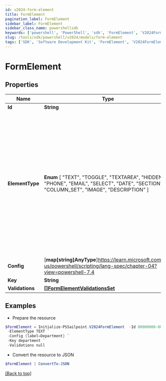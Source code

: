 ```yaml
---
id: v2024-form-element
title: FormElement
pagination_label: FormElement
sidebar_label: FormElement
sidebar_class_name: powershellsdk
keywords: ['powershell', 'PowerShell', 'sdk', 'FormElement', 'V2024FormElement'] 
slug: /tools/sdk/powershell/v2024/models/form-element
tags: ['SDK', 'Software Development Kit', 'FormElement', 'V2024FormElement']
---
```



# FormElement

## Properties

Name | Type | Description | Notes
------------ | ------------- | ------------- | -------------
**Id** | **String** | Form element identifier. | [optional] 
**ElementType** |  **Enum** [  "TEXT",    "TOGGLE",    "TEXTAREA",    "HIDDEN",    "PHONE",    "EMAIL",    "SELECT",    "DATE",    "SECTION",    "COLUMN_SET",    "IMAGE",    "DESCRIPTION" ] | FormElementType value.  TEXT FormElementTypeText TOGGLE FormElementTypeToggle TEXTAREA FormElementTypeTextArea HIDDEN FormElementTypeHidden PHONE FormElementTypePhone EMAIL FormElementTypeEmail SELECT FormElementTypeSelect DATE FormElementTypeDate SECTION FormElementTypeSection COLUMN_SET FormElementTypeColumns IMAGE FormElementTypeImage DESCRIPTION FormElementTypeDescription | [optional] 
**Config** | [**map[string]AnyType**]https://learn.microsoft.com/en-us/powershell/scripting/lang-spec/chapter-04?view=powershell-7.4 | Config object. | [optional] 
**Key** | **String** | Technical key. | [optional] 
**Validations** | [**[]FormElementValidationsSet**](form-element-validations-set) |  | [optional] 

## Examples

- Prepare the resource
```powershell
$FormElement = Initialize-PSSailpoint.V2024FormElement  -Id 00000000-0000-0000-0000-000000000000 `
 -ElementType TEXT `
 -Config {label=Department} `
 -Key department `
 -Validations null
```

- Convert the resource to JSON
```powershell
$FormElement | ConvertTo-JSON
```


[[Back to top]](#) 

